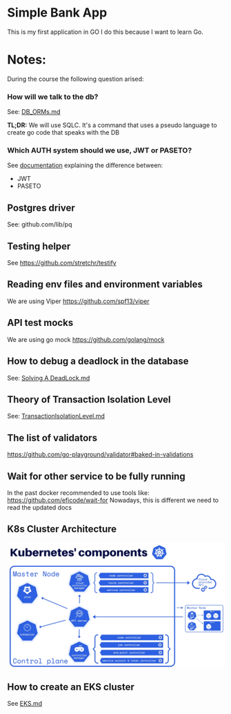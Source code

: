 # Simple Bank App

This is my first application in GO
I do this because I want to learn Go.

# Notes:

During the course the following question arised:

### How will we talk to the db?
See: [DB_ORMs.md](docs%2FDB_ORMs.md)

**TL;DR:** We will use SQLC. It's a command that uses a pseudo language 
to create go code that speaks with the DB

### Which AUTH system should we use, JWT or PASETO?
See [documentation](docs%2FAuthentication.md) explaining the difference between:
- JWT
- PASETO

## Postgres driver
See: github.com/lib/pq

## Testing helper
See https://github.com/stretchr/testify

## Reading env files and environment variables
We are using Viper https://github.com/spf13/viper

## API test mocks
We are using go mock https://github.com/golang/mock

## How to debug a deadlock in the database
See: [Solving A DeadLock.md](docs%2FSolvingADeadLock.md)

## Theory of Transaction Isolation Level
See: [TransactionIsolationLevel.md](docs%2FTransactionIsolationLevel.md)

## The list of validators
https://github.com/go-playground/validator#baked-in-validations 

## Wait for other service to be fully running
In the past docker recommended to use tools like: https://github.com/eficode/wait-for
Nowadays, this is different we need to read the updated docs

## K8s Cluster Architecture
![k8s_architecture.png](docs%2Fimg%2Fk8s_architecture.png)

## How to create an EKS cluster
See [EKS.md](docs%2FEKS.md)
